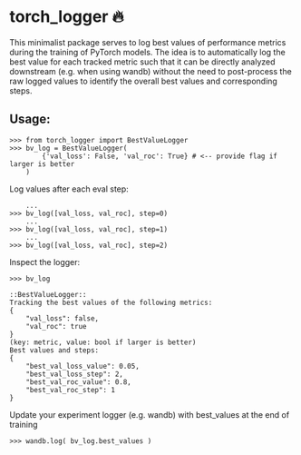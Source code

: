 # torch_logger 🔥

This minimalist package serves to log best values of performance metrics during the training of PyTorch models.
The idea is to automatically log the best value for each tracked metric such that it can be directly analyzed downstream (e.g. when using wandb) without the need to post-process the raw logged values to identify the overall best values and corresponding steps.

## Usage:  

```
>>> from torch_logger import BestValueLogger
>>> bv_log = BestValueLogger(
        {'val_loss': False, 'val_roc': True} # <-- provide flag if larger is better
    )
```

Log values after each eval step:
```
    ... 
>>> bv_log([val_loss, val_roc], step=0)
    ... 
>>> bv_log([val_loss, val_roc], step=1)
    ...  
>>> bv_log([val_loss, val_roc], step=2)
```

Inspect the logger:
```
>>> bv_log

::BestValueLogger::
Tracking the best values of the following metrics:
{
    "val_loss": false,
    "val_roc": true
}
(key: metric, value: bool if larger is better)
Best values and steps:
{
    "best_val_loss_value": 0.05,
    "best_val_loss_step": 2,
    "best_val_roc_value": 0.8,
    "best_val_roc_step": 1
}
```

Update your experiment logger (e.g. wandb) with best_values at the end of training
```
>>> wandb.log( bv_log.best_values ) 
```

